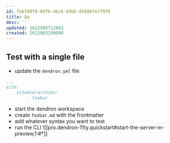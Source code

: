 ```yaml
---
id: feb740f8-0d7b-4bc6-83bb-85886fe779f6
title: Qa
desc: ''
updated: 1612908712863
created: 1612903299090
---
```

## Test with a single file

- update the `dendron.yml` file

```yml
...
site:
    siteHierarchies:
        - foobar
```

- start the dendron workspace
- create `foobar.md` with the frontmatter
- add whatever syntax you want to test
- run the CLI
  ![[pro.dendron-11ty.quickstart#start-the-server-in-preview,1:#*]]

